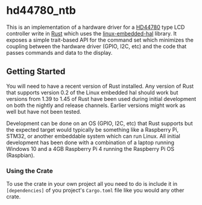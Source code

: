 # hd44780_ntb

This is an implementation of a hardware driver for a
[HD44780](https://en.wikipedia.org/wiki/Hitachi_HD44780_LCD_controller/)
type LCD controller write in
[Rust](https://www.rust-lang.org/) which uses the
[linux-embedded-hal](https://github.com/rust-embedded/linux-embedded-hal)
library.
It exposes a simple trait-based API for the command set which minimizes the
coupling between the hardware driver (GPIO, I2C, etc) and the code that passes
commands and data to the display.

## Getting Started

You will need to have a recent version of Rust installed.
Any version of Rust that supports version 0.2 of the Linux embedded hal should
work but versions from 1.39 to 1.45 of Rust have been used during initial
development on both the nightly and release channels.
Earlier versions might work as well but have not been tested.

Development can be done on an OS (GPIO, I2C, etc) that Rust supports but the
expected target would typically be something like a Raspberry Pi, STM32, or
another embeddable system which can run Linux.
All initial development has been done with a combination of a laptop running
Windows 10 and a 4GB Raspberry Pi 4 running the Raspberry Pi OS (Raspbian).

### Using the Crate

To use the crate in your own project all you need to do is include it in
`[dependencies]` of you project's `Cargo.toml` file like you would any other
crate.
